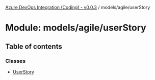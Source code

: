 [Azure DevOps Integration (Coding) - v0.0.3](../README.md) / models/agile/userStory

# Module: models/agile/userStory

## Table of contents

### Classes

- [UserStory](../classes/models_agile_userStory.UserStory.md)
